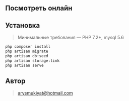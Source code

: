 
## Посмотреть онлайн

## Установка

> Минимальные требования — PHP 7.2+, mysql 5.6

```bash
php composer install
php artisan migrate
php artisan db:seed
php artisan storage:link
php artisan serve
```

## Автор
> arysmukiyat@hotmail.com